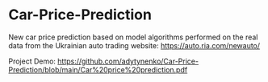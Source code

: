 # Car-Price-Prediction

New car price prediction based on model algorithms performed on the real data from the Ukrainian auto trading website: https://auto.ria.com/newauto/

Project Demo: https://github.com/adytynenko/Car-Price-Prediction/blob/main/Car%20price%20prediction.pdf
